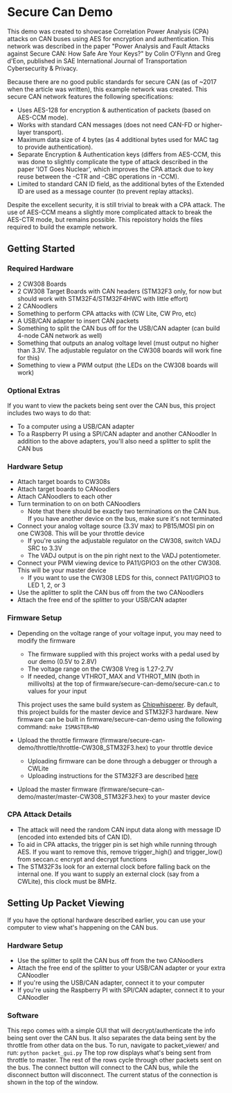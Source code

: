 # Secure Can Demo

This demo was created to showcase Correlation Power Analysis (CPA) attacks on CAN buses using AES for encryption and authentication. This network was described in the paper "Power Analysis and Fault Attacks against Secure CAN: How Safe Are Your Keys?" by Colin O'Flynn and Greg d'Eon, published in SAE International Journal of Transportation Cybersecurity & Privacy.

Because there are no good public standards for secure CAN (as of ~2017 when the article was written), this example network was created. This secure CAN network features the following specifications:

 * Uses AES-128 for encryption & authentication of packets (based on AES-CCM mode).
 * Works with standard CAN messages (does not need CAN-FD or higher-layer transport).
 * Maximum data size of 4 bytes (as 4 additional bytes used for MAC tag to provide authentication).
 * Separate Encryption & Authentication keys (differs from AES-CCM, this was done to slightly complicate the type of attack described in the paper 'IOT Goes Nuclear', which improves the CPA attack due to key reuse between the -CTR and -CBC operations in -CCM).
 * Limited to standard CAN ID field, as the additional bytes of the Extended ID are used as a message counter (to prevent replay attacks).
 
 Despite the excellent security, it is still trivial to break with a CPA attack. The use of AES-CCM means a slightly more complicated attack to break the AES-CTR mode, but remains possible. This repoistory holds the files required to build the example network.

## Getting Started

### Required Hardware
* 2 CW308 Boards
* 2 CW308 Target Boards with CAN headers (STM32F3 only, for now but should work with STM32F4/STM32F4HWC with little effort)
* 2 CANoodlers
* Something to perform CPA attacks with (CW Lite, CW Pro, etc)
* A USB/CAN adapter to insert CAN packets
* Something to split the CAN bus off for the USB/CAN adapter (can build 4-node CAN network as well)
* Something that outputs an analog voltage level (must output no higher than 3.3V. The adjustable regulator on the CW308 boards will work fine for this)
* Something to view a PWM output (the LEDs on the CW308 boards will work)

### Optional Extras
If you want to view the packets being sent over the CAN bus, this project includes two ways to do that:
* To a computer using a USB/CAN adapter
* To a Raspberry PI using a SPI/CAN adapter and another CANoodler
In addition to the above adapters, you'll also need a splitter to split the CAN bus

### Hardware Setup
* Attach target boards to CW308s
* Attach target boards to CANoodlers
* Attach CANoodlers to each other
* Turn termination to on on both CANoodlers
  * Note that there should be exactly two terminations on the CAN bus. If you have another device on the bus, make sure it's not terminated
* Connect your analog voltage source (3.3V max) to PB15/MOSI pin on one CW308. This will be your throttle device
  * If you're using the adjustable regulator on the CW308, switch VADJ SRC to 3.3V
  * The VADJ output is on the pin right next to the VADJ potentiometer.
* Connect your PWM viewing device to PA11/GPIO3 on the other CW308. This will be your master device
  * If you want to use the CW308 LEDS for this, connect PA11/GPIO3 to LED 1, 2, or 3
* Use the aplitter to split the CAN bus off from the two CANoodlers
* Attach the free end of the splitter to your USB/CAN adapter

### Firmware Setup
* Depending on the voltage range of your voltage input, you may need to modify the firmware
  * The firmware supplied with this project works with a pedal used by our demo (0.5V to 2.8V)
  * The voltage range on the CW308 Vreg is 1.27-2.7V
  * If needed, change VTHROT_MAX and VTHROT_MIN (both in millivolts) at the top of firmware/secure-can-demo/secure-can.c to values for your input
  
  This project uses the same build system as [Chipwhisperer](https://wiki.newae.com/Tutorial_B1_Building_a_SimpleSerial_Project). By default, this project builds for the master device and STM32F3 hardware. New firmware can be built in firmware/secure-can-demo using the following command:
  ``` make ISMASTER=NO ```
  
* Upload the throttle firmware (firmware/secure-can-demo/throttle/throttle-CW308_STM32F3.hex) to your throttle device
  * Uploading firmware can be done through a debugger or through a CWLite
  * Uploading instructions for the STM32F3 are described [here](https://wiki.newae.com/CW308T-STM32F#Programming_via_ChipWhisperer_Bootloader)
  
* Upload the master firmware (firmware/secure-can-demo/master/master-CW308_STM32F3.hex) to your master device

### CPA Attack Details
* The attack will need the random CAN input data along with message ID (encoded into extended bits of CAN ID).
* To aid in CPA attacks, the trigger pin is set high while running through AES. If you want to remove this, remove trigger_high() and trigger_low() from seccan.c encrypt and decrypt functions
* The STM32F3s look for an external clock before falling back on the internal one. If you want to supply an external clock (say from a CWLite), this clock must be 8MHz.

## Setting Up Packet Viewing
If you have the optional hardware described earlier, you can use your computer to view what's happening on the CAN bus.

### Hardware Setup
* Use the splitter to split the CAN bus off from the two CANoodlers
* Attach the free end of the splitter to your USB/CAN adapter or your extra CANoodler
* If you're using the USB/CAN adapter, connect it to your computer
* If you're using the Raspberry PI with SPI/CAN adapter, connect it to your CANoodler 

### Software
This repo comes with a simple GUI that will decrypt/authenticate the info being sent over the CAN bus. It also separates the data being sent by the throttle from other data on the bus.
To run, navigate to packet_viewer/ and run:
```python packet_gui.py```
The top row displays what's being sent from throttle to master. The rest of the rows cycle through other packets sent on the bus. The connect button will connect to the CAN bus, while the disconnect button will disconnect.
The current status of the connection is shown in the top of the window.

